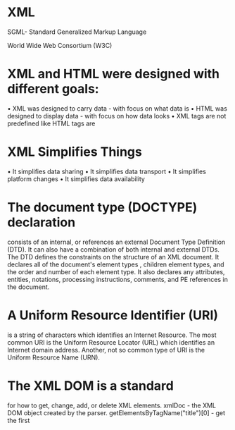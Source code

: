 # XML
SGML- Standard Generalized Markup Language

World Wide Web Consortium (W3C)

# XML and HTML were designed with different goals:
•	XML was designed to carry data - with focus on what data is
•	HTML was designed to display data - with focus on how data looks
•	XML tags are not predefined like HTML tags are

# XML Simplifies Things
•	It simplifies data sharing
•	It simplifies data transport
•	It simplifies platform changes
•	It simplifies data availability

# The document type (DOCTYPE) declaration
consists of an internal, or references an external Document Type Definition (DTD). It can also have a combination of both internal and external DTDs. The DTD defines the constraints on the structure of an XML document. It declares all of the document's element types , children element types, and the order and number of each element type. It also declares any attributes, entities, notations, processing instructions, comments, and PE references in the document.

# A Uniform Resource Identifier (URI) 
is a string of characters which identifies an Internet Resource.
The most common URI is the Uniform Resource Locator (URL) which identifies an Internet domain address. Another, not so common type of URI is the Uniform Resource Name (URN).

# The XML DOM is a standard 
for how to get, change, add, or delete XML elements.
xmlDoc - the XML DOM object created by the parser.
getElementsByTagName("title")[0] - get the first <title> element
childNodes[0] - the first child of the <title> element (the text node)
nodeValue - the value of the node (the text itself)

# UTF-8 is the default character encoding for XML documents. 
A character in UTF8 can be from 1 to 4 bytes long. UTF-8 can represent any character in the Unicode standard. UTF-8 is backwards compatible with ASCII. UTF-8 is the preferred encoding for e-mail and web pages

# Shift JIS (Shift Japanese Industrial Standards, also SJIS, MIME name Shift_JIS) 
is a character encoding for the Japanese language,
